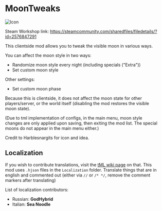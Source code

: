 # MoonTweaks

![Icon](https://raw.githubusercontent.com/direwolf420/MoonTweaks/master/icon.png)

Steam Workshop link: https://steamcommunity.com/sharedfiles/filedetails/?id=2576847291

This clientside mod allows you to tweak the visible moon in various ways.

You can affect the moon style in two ways:
* Randomize moon style every night (including specials ("Extra"))
* Set custom moon style

Other settings:
* Set custom moon phase

Because this is clientside, it does not affect the moon state for other players/server, or the world itself (disabling the mod restores the visible moon state).

(Due to tml implementation of configs, in the main menu, moon style changes are only applied upon saving, then exiting the mod list. The special moons do not appear in the main menu either.)

Credit to Harblesnargits for icon and idea.

## Localization
If you wish to contribute translations, visit the [tML wiki page](https://github.com/tModLoader/tModLoader/wiki/Contributing-Localization) on that.
This mod uses `.hjson` files in the `Localization` folder.
Translate things that are in english and commented out (either via `//` or `/* */`, remove the comment markers after translating)

List of localization contributors:
* Russian: **GodHybrid**
* Italian: **Sea Noodle**